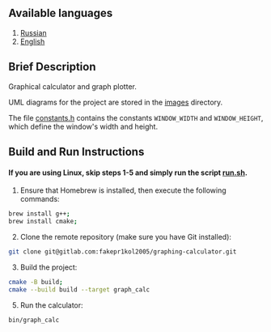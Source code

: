## Available languages

1. [Russian](README.md)
2. [English](README-en.md)

## Brief Description

Graphical calculator and graph plotter.

UML diagrams for the project are stored in the [images](images) directory.

The file [constants.h](src/ui/constants.h) contains the constants `WINDOW_WIDTH` and `WINDOW_HEIGHT`, which define the window's width and height.

## Build and Run Instructions

#### If you are using Linux, skip steps 1-5 and simply run the script [run.sh](run.sh).

1) Ensure that Homebrew is installed, then execute the following commands:

  ```sh
  brew install g++;
  brew install cmake;
  ```

2) Clone the remote repository (make sure you have Git installed):

  ```sh
  git clone git@gitlab.com:fakepr1kol2005/graphing-calculator.git
  ```

3) Build the project:

  ```sh
  cmake -B build;
  cmake --build build --target graph_calc
  ```

5) Run the calculator:
  ```sh
  bin/graph_calc
  ```